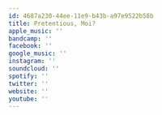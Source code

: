 ```yaml
---
id: 4687a230-44ee-11e9-b43b-a97e9522b58b
title: Pretentious, Moi?
apple_music: ''
bandcamp: ''
facebook: ''
google_music: ''
instagram: ''
soundcloud: ''
spotify: ''
twitter: ''
website: ''
youtube: ''
---
```


